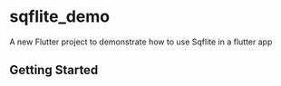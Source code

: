 # sqflite_demo

A new Flutter project to demonstrate how to use Sqflite in a flutter app

## Getting Started


